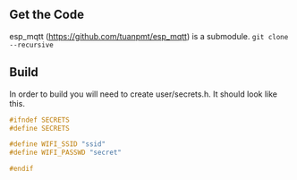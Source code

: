 
Get the Code
------------
esp_mqtt (https://github.com/tuanpmt/esp_mqtt) is a submodule. 
`git clone --recursive`

Build
-----
In order to build you will need to create user/secrets.h.
It should look like this. 
```c
#ifndef SECRETS
#define SECRETS

#define WIFI_SSID "ssid"
#define WIFI_PASSWD "secret"

#endif
```
